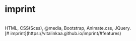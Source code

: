 # imprint
</br>
HTML, CSS(Scss), @media, Bootstrap, Animate.css, JQuery.
</br>
[# imprint](https://vitalinkaa.github.io/imprint/#features)
